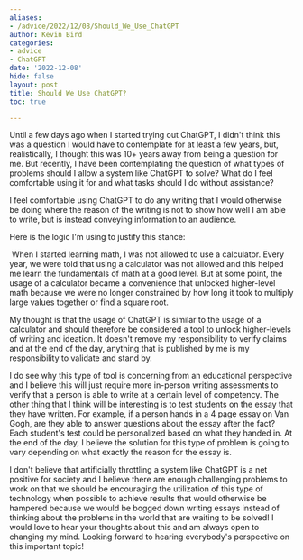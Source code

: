 ```yaml
---
aliases:
- /advice/2022/12/08/Should_We_Use_ChatGPT
author: Kevin Bird
categories:
- advice
- ChatGPT
date: '2022-12-08'
hide: false
layout: post
title: Should We Use ChatGPT?
toc: true

---
```


Until a few days ago when I started trying out ChatGPT, I didn't think this was a question I would have to contemplate for at least a few years, but, realistically, I thought this was 10+ years away from being a question for me. But recently, I have been contemplating the question of what types of problems should I allow a system like ChatGPT to solve? What do I feel comfortable using it for and what tasks should I do without assistance? 

I feel comfortable using ChatGPT to do any writing that I would otherwise be doing where the reason of the writing is not to show how well I am able to write, but is instead conveying information to an audience. 

Here is the logic I'm using to justify this stance: 

​	When I started learning math, I was not allowed to use a calculator. Every year, we were told that using a calculator was not allowed and this helped me learn the fundamentals of math at a good level. But at some point, the usage of a calculator became a convenience that unlocked higher-level math because we were no longer constrained by how long it took to multiply large values together or find a square root. 

My thought is that the usage of ChatGPT is similar to the usage of a calculator and should therefore be considered a tool to unlock higher-levels of writing and ideation. It doesn't remove my responsibility to verify claims and at the end of the day, anything that is published by me is my responsibility to validate and stand by.

I do see why this type of tool is concerning from an educational perspective and I believe this will just require more in-person writing assessments to verify that a person is able to write at a certain level of competency.  The other thing that I think will be interesting is to test students on the essay that they have written. For example, if a person hands in a 4 page essay on Van Gogh, are they able to answer questions about the essay after the fact? Each student's test could be personalized based on what they handed in.  At the end of the day, I believe the solution for this type of problem is going to vary depending on what exactly the reason for the essay is. 

I don't believe that artificially throttling a system like ChatGPT is a net positive for society and I believe there are enough challenging problems to work on that we should be encouraging the utilization of this type of technology when possible to achieve results that would otherwise be hampered because we would be bogged down writing essays instead of thinking about the problems in the world that are waiting to be solved! I would love to hear your thoughts about this and am always open to changing my mind. Looking forward to hearing everybody's perspective on this important topic!